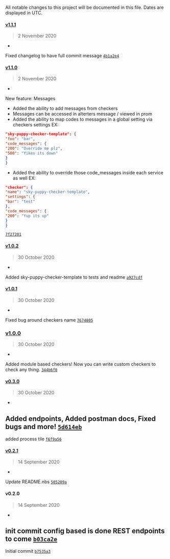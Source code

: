 All notable changes to this project will be documented in this file. Dates are displayed in UTC.

#### [v1.1.1](https://github.com/Phara0h/sky-puppy/compare/v1.1.0...v1.1.1)

> 2 November 2020

- 
Fixed changelog to have full commit message
[`4b1a2e4`](https://github.com/Phara0h/sky-puppy/commit/4b1a2e414739b80903d61383e1c34ab8fc3c8f17)

#### [v1.1.0](https://github.com/Phara0h/sky-puppy/compare/v1.0.2...v1.1.0)

> 2 November 2020

- 
New feature: Messages

* Added the ability to add messages from checkers
* Messages can be accessed in alterters message / viewed in prom
* Added the ability to map codes to messages in a global setting via checkers settings EX:
```json
"sky-puppy-checker-template": {
"foo": "bar",
"code_messages": {
"200": "Override me plz",
"500": "Yikes its down"
}
}
```
* Added the ability to override those code_messages inside each service as well EX:

```json
"checker": {
"name": "sky-puppy-checker-template",
"settings": {
"bar": "test"
},
"code_messages": {
"200": "Yup its up"
}
}
```
[`7f27201`](https://github.com/Phara0h/sky-puppy/commit/7f2720100f876e2f10ce6e46ea3a0098c0db83fc)

#### [v1.0.2](https://github.com/Phara0h/sky-puppy/compare/v1.0.1...v1.0.2)

> 30 October 2020

- 
Added sky-puppy-checker-template to tests and readme
[`a927cdf`](https://github.com/Phara0h/sky-puppy/commit/a927cdf104bb2f8acf7baa99485ebd2135d2427c)

#### [v1.0.1](https://github.com/Phara0h/sky-puppy/compare/v1.0.0...v1.0.1)

> 30 October 2020

- 
Fixed bug around checkers name
[`7674805`](https://github.com/Phara0h/sky-puppy/commit/7674805fae0b7e39b56dbbeef18ede9216e22956)

### [v1.0.0](https://github.com/Phara0h/sky-puppy/compare/v0.3.0...v1.0.0)

> 30 October 2020

- 
Added module based checkers! Now you can write custom checkers to check any thing.
[`344b6f0`](https://github.com/Phara0h/sky-puppy/commit/344b6f02dfa4b31d0720b7c047d034a7f118684a)

#### [v0.3.0](https://github.com/Phara0h/sky-puppy/compare/v0.2.1...v0.3.0)

> 30 October 2020

- 
Added endpoints, Added postman docs, Fixed bugs and more!
[`5d614eb`](https://github.com/Phara0h/sky-puppy/commit/5d614eb20b62ba5b616f67aeffddda1bfd5575de)
- 
added process tile
[`f6f9a56`](https://github.com/Phara0h/sky-puppy/commit/f6f9a56b35b31797f9409c97df4c3b3dc5ae5a4b)

#### [v0.2.1](https://github.com/Phara0h/sky-puppy/compare/v0.2.0...v0.2.1)

> 14 September 2020

- 
Update README.nbs
[`505209a`](https://github.com/Phara0h/sky-puppy/commit/505209afdac682daca37284a5f69fd98b14b8145)

#### v0.2.0

> 14 September 2020

- 
init commit config based is done REST endpoints to come
[`b03ca2e`](https://github.com/Phara0h/sky-puppy/commit/b03ca2ee43ac5754f020d1963dcb9e201cd47e0d)
- 
Initial commit
[`b7535a3`](https://github.com/Phara0h/sky-puppy/commit/b7535a3a3990fe081f932dc6e1079a86bdf9842f)
